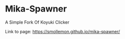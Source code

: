 # Mika-Spawner
 
A Simple Fork Of Koyuki Clicker

Link to page: https://smollemon.github.io/mika-spawner/